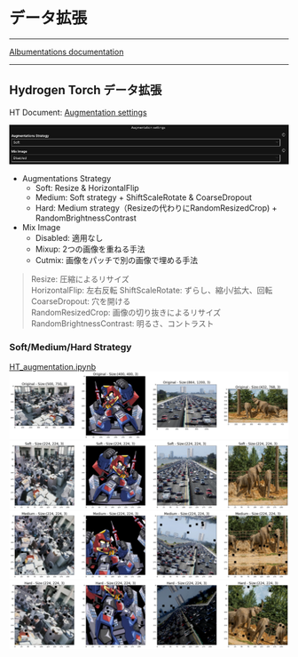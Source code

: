 # データ拡張

***
[Albumentations documentation](https://albumentations.ai/docs/)

***

## Hydrogen Torch データ拡張

HT Document: [Augmentation settings](https://docs.h2o.ai/h2o-hydrogen-torch/guide/experiments/experiment-settings/image-regression#augmentation-settings)

<img src="display_imgs/augmentation.png" alt="ht">
  
 - Augmentations Strategy
     - Soft: Resize & HorizontalFlip
     - Medium: Soft strategy + ShiftScaleRotate & CoarseDropout
     - Hard: Medium strategy（Resizeの代わりにRandomResizedCrop) + RandomBrightnessContrast 
 - Mix Image
     - Disabled: 適用なし
     - Mixup: 2つの画像を重ねる手法
     - Cutmix: 画像をパッチで別の画像で埋める手法

> Resize: 圧縮によるリサイズ  
> HorizontalFlip: 左右反転
> ShiftScaleRotate: ずらし、縮小/拡大、回転  
> CoarseDropout: 穴を開ける  
> RandomResizedCrop: 画像の切り抜きによるリサイズ  
> RandomBrightnessContrast: 明るさ、コントラスト
  
### Soft/Medium/Hard Strategy  
[HT_augmentation.ipynb](./HT_augmentation.ipynb)
<img src="display_imgs/Original.png" alt="a1">
<img src="display_imgs/Soft.png" alt="a2">
<img src="display_imgs/Medium.png" alt="a3">
<img src="display_imgs/Hard.png" alt="a4">

